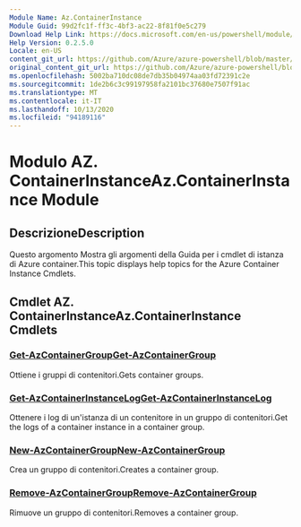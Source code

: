 ```yaml
---
Module Name: Az.ContainerInstance
Module Guid: 99d2fc1f-ff3c-4bf3-ac22-8f81f0e5c279
Download Help Link: https://docs.microsoft.com/en-us/powershell/module/az.containerinstance
Help Version: 0.2.5.0
Locale: en-US
content_git_url: https://github.com/Azure/azure-powershell/blob/master/src/ContainerInstance/ContainerInstance/help/Az.ContainerInstance.md
original_content_git_url: https://github.com/Azure/azure-powershell/blob/master/src/ContainerInstance/ContainerInstance/help/Az.ContainerInstance.md
ms.openlocfilehash: 5002ba710dc08de7db35b04974aa03fd72391c2e
ms.sourcegitcommit: 1de2b6c3c99197958fa2101bc37680e7507f91ac
ms.translationtype: MT
ms.contentlocale: it-IT
ms.lasthandoff: 10/13/2020
ms.locfileid: "94189116"
---
```

# <span data-ttu-id="3a4ef-101">Modulo AZ. ContainerInstance</span><span class="sxs-lookup"><span data-stu-id="3a4ef-101">Az.ContainerInstance Module</span></span>
## <span data-ttu-id="3a4ef-102">Descrizione</span><span class="sxs-lookup"><span data-stu-id="3a4ef-102">Description</span></span>
<span data-ttu-id="3a4ef-103">Questo argomento Mostra gli argomenti della Guida per i cmdlet di istanza di Azure container.</span><span class="sxs-lookup"><span data-stu-id="3a4ef-103">This topic displays help topics for the Azure Container Instance Cmdlets.</span></span>

## <span data-ttu-id="3a4ef-104">Cmdlet AZ. ContainerInstance</span><span class="sxs-lookup"><span data-stu-id="3a4ef-104">Az.ContainerInstance Cmdlets</span></span>
### [<span data-ttu-id="3a4ef-105">Get-AzContainerGroup</span><span class="sxs-lookup"><span data-stu-id="3a4ef-105">Get-AzContainerGroup</span></span>](Get-AzContainerGroup.md)
<span data-ttu-id="3a4ef-106">Ottiene i gruppi di contenitori.</span><span class="sxs-lookup"><span data-stu-id="3a4ef-106">Gets container groups.</span></span>

### [<span data-ttu-id="3a4ef-107">Get-AzContainerInstanceLog</span><span class="sxs-lookup"><span data-stu-id="3a4ef-107">Get-AzContainerInstanceLog</span></span>](Get-AzContainerInstanceLog.md)
<span data-ttu-id="3a4ef-108">Ottenere i log di un'istanza di un contenitore in un gruppo di contenitori.</span><span class="sxs-lookup"><span data-stu-id="3a4ef-108">Get the logs of a container instance in a container group.</span></span>

### [<span data-ttu-id="3a4ef-109">New-AzContainerGroup</span><span class="sxs-lookup"><span data-stu-id="3a4ef-109">New-AzContainerGroup</span></span>](New-AzContainerGroup.md)
<span data-ttu-id="3a4ef-110">Crea un gruppo di contenitori.</span><span class="sxs-lookup"><span data-stu-id="3a4ef-110">Creates a container group.</span></span>

### [<span data-ttu-id="3a4ef-111">Remove-AzContainerGroup</span><span class="sxs-lookup"><span data-stu-id="3a4ef-111">Remove-AzContainerGroup</span></span>](Remove-AzContainerGroup.md)
<span data-ttu-id="3a4ef-112">Rimuove un gruppo di contenitori.</span><span class="sxs-lookup"><span data-stu-id="3a4ef-112">Removes a container group.</span></span>

